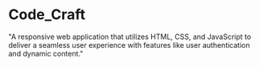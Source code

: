 # Code_Craft
"A responsive web application that utilizes HTML, CSS, and JavaScript to deliver a seamless user experience with features like user authentication and dynamic content."

